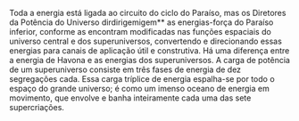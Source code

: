 ﻿Toda a energia está ligada ao circuito do ciclo do Paraíso, mas os Diretores da Potência do Universo dirdirigemigem** as energias-força do Paraíso inferior, conforme as encontram modificadas nas funções espaciais do universo central e dos superuniversos, convertendo e direcionando essas energias para canais de aplicação útil e construtiva. Há uma diferença entre a energia de Havona e as energias dos superuniversos. A carga de potência de um superuniverso consiste em três fases de energia de dez segregações cada. Essa carga tríplice de energia espalha-se por todo o espaço do grande universo; é como um imenso oceano de energia em movimento, que envolve e banha inteiramente cada uma das sete supercriações.